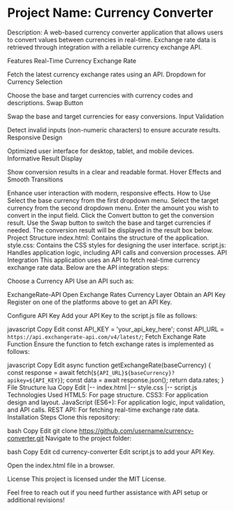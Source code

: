 # **Project Name: Currency Converter** 
Description:
A web-based currency converter application that allows users to convert values between currencies in real-time. Exchange rate data is retrieved through integration with a reliable currency exchange API.

Features
Real-Time Currency Exchange Rate

Fetch the latest currency exchange rates using an API.
Dropdown for Currency Selection

Choose the base and target currencies with currency codes and descriptions.
Swap Button

Swap the base and target currencies for easy conversions.
Input Validation

Detect invalid inputs (non-numeric characters) to ensure accurate results.
Responsive Design

Optimized user interface for desktop, tablet, and mobile devices.
Informative Result Display

Show conversion results in a clear and readable format.
Hover Effects and Smooth Transitions

Enhance user interaction with modern, responsive effects.
How to Use
Select the base currency from the first dropdown menu.
Select the target currency from the second dropdown menu.
Enter the amount you wish to convert in the input field.
Click the Convert button to get the conversion result.
Use the Swap button to switch the base and target currencies if needed.
The conversion result will be displayed in the result box below.
Project Structure
index.html: Contains the structure of the application.
style.css: Contains the CSS styles for designing the user interface.
script.js: Handles application logic, including API calls and conversion processes.
API Integration
This application uses an API to fetch real-time currency exchange rate data. Below are the API integration steps:

Choose a Currency API
Use an API such as:

ExchangeRate-API
Open Exchange Rates
Currency Layer
Obtain an API Key
Register on one of the platforms above to get an API Key.

Configure API Key
Add your API Key to the script.js file as follows:

javascript
Copy
Edit
const API_KEY = 'your_api_key_here';
const API_URL = `https://api.exchangerate-api.com/v4/latest/`;
Fetch Exchange Rate Function
Ensure the function to fetch exchange rates is implemented as follows:

javascript
Copy
Edit
async function getExchangeRate(baseCurrency) {
    const response = await fetch(`${API_URL}${baseCurrency}?apikey=${API_KEY}`);
    const data = await response.json();
    return data.rates;
}
File Structure
lua
Copy
Edit
|-- index.html
|-- style.css
|-- script.js
Technologies Used
HTML5: For page structure.
CSS3: For application design and layout.
JavaScript (ES6+): For application logic, input validation, and API calls.
REST API: For fetching real-time exchange rate data.
Installation Steps
Clone this repository:

bash
Copy
Edit
git clone https://github.com/username/currency-converter.git
Navigate to the project folder:

bash
Copy
Edit
cd currency-converter
Edit script.js to add your API Key.

Open the index.html file in a browser.

License
This project is licensed under the MIT License.

Feel free to reach out if you need further assistance with API setup or additional revisions!
